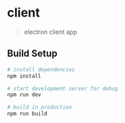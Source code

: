 # client

> electron client app

## Build Setup

``` bash
# install dependencies
npm install

# start development server for debug
npm run dev

# build in production
npm run build
```
